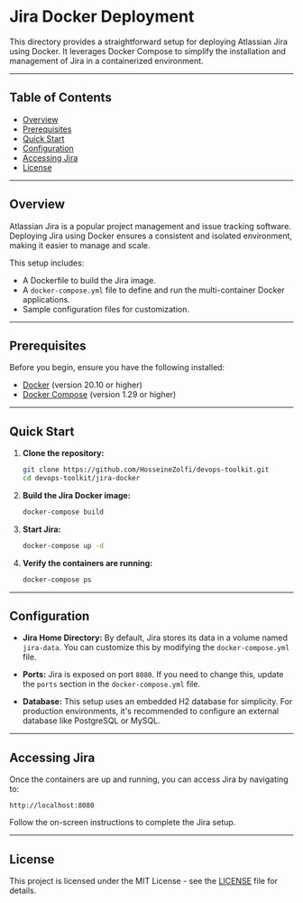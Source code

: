 
# Jira Docker Deployment

This directory provides a straightforward setup for deploying Atlassian Jira using Docker. It leverages Docker Compose to simplify the installation and management of Jira in a containerized environment.

---

## Table of Contents

- [Overview](#overview)
- [Prerequisites](#prerequisites)
- [Quick Start](#quick-start)
- [Configuration](#configuration)
- [Accessing Jira](#accessing-jira)
- [License](#license)

---

## Overview

Atlassian Jira is a popular project management and issue tracking software. Deploying Jira using Docker ensures a consistent and isolated environment, making it easier to manage and scale.

This setup includes:

- A Dockerfile to build the Jira image.
- A `docker-compose.yml` file to define and run the multi-container Docker applications.
- Sample configuration files for customization.

---

## Prerequisites

Before you begin, ensure you have the following installed:

- [Docker](https://www.docker.com/get-started) (version 20.10 or higher)
- [Docker Compose](https://docs.docker.com/compose/install/) (version 1.29 or higher)

---

## Quick Start

1. **Clone the repository:**

   ```bash
   git clone https://github.com/HosseineZolfi/devops-toolkit.git
   cd devops-toolkit/jira-docker
   ```

2. **Build the Jira Docker image:**

   ```bash
   docker-compose build
   ```

3. **Start Jira:**

   ```bash
   docker-compose up -d
   ```

4. **Verify the containers are running:**

   ```bash
   docker-compose ps
   ```

---

## Configuration

- **Jira Home Directory:** By default, Jira stores its data in a volume named `jira-data`. You can customize this by modifying the `docker-compose.yml` file.

- **Ports:** Jira is exposed on port `8080`. If you need to change this, update the `ports` section in the `docker-compose.yml` file.

- **Database:** This setup uses an embedded H2 database for simplicity. For production environments, it's recommended to configure an external database like PostgreSQL or MySQL.

---

## Accessing Jira

Once the containers are up and running, you can access Jira by navigating to:

```
http://localhost:8080
```

Follow the on-screen instructions to complete the Jira setup.

---

## License

This project is licensed under the MIT License - see the [LICENSE](https://github.com/HosseineZolfi/devops-toolkit/blob/master/LICENSE) file for details.
